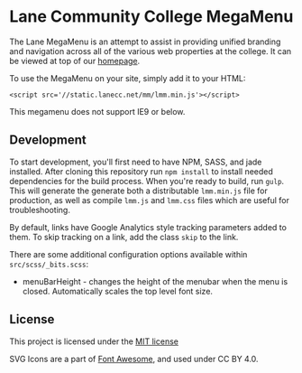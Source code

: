 Lane Community College MegaMenu
===============================
The Lane MegaMenu is an attempt to assist in providing unified branding and navigation across all of the various web properties at the college. It can be viewed at top of our [homepage](https://www.lanecc.edu).

To use the MegaMenu on your site, simply add it to your HTML:

    <script src='//static.lanecc.net/mm/lmm.min.js'></script>

This megamenu does not support IE9 or below.

Development
-----------
To start development, you'll first need to have NPM, SASS, and jade installed. After cloning this repository run `npm install` to install needed dependencies for the build process. When you're ready to build, run `gulp`. This will generate the generate both a distributable `lmm.min.js` file for production, as well as compile `lmm.js` and `lmm.css` files which are useful for troubleshooting.

By default, links have Google Analytics style tracking parameters added to them. To skip tracking on a link, add the class `skip` to the link.

There are some additional configuration options available within `src/scss/_bits.scss`:
* menuBarHeight - changes the height of the menubar when the menu is closed. Automatically scales the top level font size.

License
-------
This project is licensed under the [MIT license](LICENSE)

SVG Icons are a part of [Font Awesome](https://github.com/FortAwesome/Font-Awesome), and used under CC BY 4.0. 